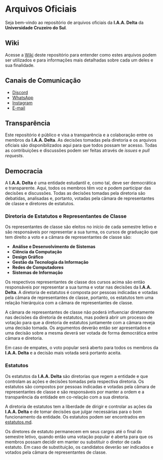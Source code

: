 # Arquivos Oficiais

Seja bem-vindo ao repositório de arquivos oficiais da **I.A.A. Delta** da **Universidade Cruzeiro do Sul**.

## Wiki

Acesse a [Wiki](https://github.com/DeltaUnicsul/arquivos-oficiais/wiki) deste repositório para entender como estes
arquivos podem ser utilizados e para informações mais detalhadas sobre cada um deles e sua finalidade.

## Canais de Comunicação
- [Discord](https://discord.gg/HVYHpsMUAV)
- [WhatsApp](https://chat.whatsapp.com/Gj2bIWlpEKq6vQM8JbCVPP)
- [Instagram](https://www.instagram.com/deltaunicsul/)
- [E-mail](mailto:delta.unicsul@proton.me)

## Transparência

Este repositório é público e visa a transparência e a colaboração entre os membros da **I.A.A. Delta**. 
As decisões tomadas pela diretoria e os arquivos oficiais são disponibilizados aqui para que todos possam ter acesso.
Todas as contribuições e discussões podem ser feitas através de *issues* e *pull requests*.

## Democracia

A **I.A.A. Delta** é uma entidade estudantil e, como tal, deve ser democrática e transparente.
Aqui, todos os membros têm voz e podem participar das decisões e discussões. Todas as decisões tomadas pela diretoria
são debatidas, analisadas e, portanto, votadas pela câmara de representantes de classe e diretores de estatutos.

### Diretoria de Estatutos e Representantes de Classe

Os representantes de classe são eleitos no início de cada semestre letivo e são responsáveis por representar a sua turma,
os cursos de graduação que tem direito a voto e a câmara de representantes de classe são:

- **Análise e Desenvolvimento de Sistemas**
- **Ciência da Computação**
- **Design Gráfico**
- **Gestão da Tecnologia da Informação**
- **Redes de Computadores**
- **Sistemas de Informação**

Os respectivos representantes de classe dos cursos acima são então responsáveis por representar a sua turma e votar nas decisões
da **I.A.A. Delta**. A diretoria de estatutos é composta por pessoas indicadas e votadas pela câmara de representantes de classe,
portanto, os estatutos tem uma relação hierárquica com a câmara de representantes de classe.

A câmara de representantes de classe não poderá influenciar diretamente nas decisões da diretoria de estatutos, mas poderá abrir
um processo de votação para que a diretoria de estatutos juntamente com a câmara reveja uma decisão tomada. Os argumentos deverão
então ser apresentados e uma decisão sobre a mesma deverá ser votada de forma democrática entre câmara e diretoria.

Em caso de empates, o voto popular será aberto para todos os membros da **I.A.A. Delta** e a decisão mais votada será portanto aceita.

### Estatutos

Os estatutos da **I.A.A. Delta** são diretorias que regem a entidade e que controlam as ações e decisões tomadas pela respectiva diretoria.
Os estatutos são compostos por pessoas indicadas e votadas pela câmara de representantes de classe e são responsáveis por manter a ordem
e a transparência da entidade em co-relação com a sua diretoria.

A diretoria de estatutos tem a liberdade de dirigir e controlar as ações da **I.A.A. Delta** e de tomar decisões que julgar necessárias para
o bom funcionamento da entidade. Os estatutos podem ser encontrados em [estatutos.md](./Estatutos.md).

Os diretores de estatuto permanecem em seus cargos até o final do semestre letivo, quando então uma votação popular é aberta para que os membros
possam decidir em manter ou substituir o diretor de cada estatuto. Em caso de substituição, os candidatos deverão ser indicados e votados pela
câmara de representantes de classe.
